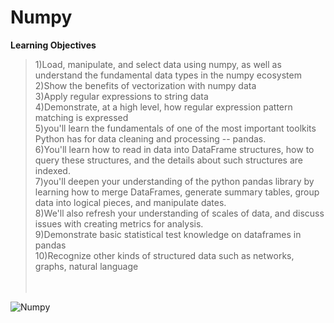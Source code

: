 # Numpy
**Learning Objectives**

>1)Load, manipulate, and select data using numpy, as well as understand the fundamental data types in the numpy ecosystem<br>
>2)Show the benefits of vectorization with numpy data<br>
>3)Apply regular expressions to string data<br>
>4)Demonstrate, at a high level, how regular expression pattern matching is expressed<br>
>5)you'll learn the fundamentals of one of the most important toolkits Python has for data cleaning and processing -- pandas.<br>
>6)You'll learn how to read in data into DataFrame structures, how to query these structures, and the details about such structures are indexed.<br>
>7)you'll deepen your understanding of the python pandas library by learning how to merge DataFrames, generate summary tables, group data into logical pieces, and manipulate dates.<br>
>8)We'll also refresh your understanding of scales of data, and discuss issues with creating metrics for analysis.<br>
>9)Demonstrate basic statistical test knowledge on dataframes in pandas<br>
>10)Recognize other kinds of structured data such as networks, graphs, natural language<br>
<br><br>

![Numpy](https://socialify.git.ci/YamanuriPrasanth/Numpy/image?description=1&descriptionEditable=NumPy%20is%20the%20fundamental%20package%20for%20scientific%20computing%20in%20Python.%20&forks=1&issues=1&language=1&logo=https%3A%2F%2Fupload.wikimedia.org%2Fwikipedia%2Fcommons%2Fthumb%2F3%2F31%2FNumPy_logo_2020.svg%2F1280px-NumPy_logo_2020.svg.png&name=1&owner=1&pulls=1&stargazers=1&theme=Dark)

